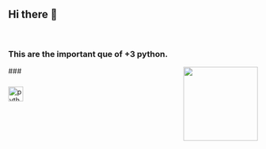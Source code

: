 ## Hi there 👋

<br clear="both">

<h3 align="left">This are the important que of +3 python. </h3>
###

<img align="right" height="150" src="https://as1.ftcdn.net/v2/jpg/05/93/82/76/1000_F_593827677_uXCPMbS2ztblOlGRIqSklgjElMKFbNuD.jpg"  />

###

<div align="left">
  <img src="https://cdn.jsdelivr.net/gh/devicons/devicon/icons/python/python-original.svg" height="30" alt="python logo"  />
  <img width="12" />
</div> 

###

###
###